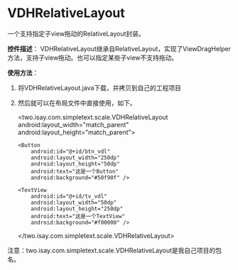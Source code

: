 # VDHRelativeLayout
一个支持指定子view拖动的RelativeLayout封装。
 
**控件描述**：
 VDHRelativeLayout继承自RelativeLayout，实现了ViewDragHelper方法，支持子view拖动。也可以指定某些子view不支持拖动。
 
**使用方法**：
1.  将VDHRelativeLayout.java下载，并拷贝到自己的工程项目
1.  然后就可以在布局文件中直接使用，如下。
 
     <two.isay.com.simpletext.scale.VDHRelativeLayout
        android:layout_width="match_parent"
        android:layout_height="match_parent">

        <Button
            android:id="@+id/btn_vdl"
            android:layout_width="250dp"
            android:layout_height="50dp"
            android:text="这是一个Button"
            android:background="#50f90f" />

        <TextView
            android:id="@+id/tv_vdl"
            android:layout_width="50dp"
            android:layout_height="250dp"
            android:text="这是一个TextView"
            android:background="#f00000" />

    </two.isay.com.simpletext.scale.VDHRelativeLayout>

注意：two.isay.com.simpletext.scale.VDHRelativeLayout是我自己项目的包名。
 
